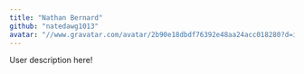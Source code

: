 ```yaml
---
title: "Nathan Bernard"
github: "natedawg1013"
avatar: "//www.gravatar.com/avatar/2b90e18dbdf76392e48aa24acc018280?d=identicon"
---
```


User description here!
